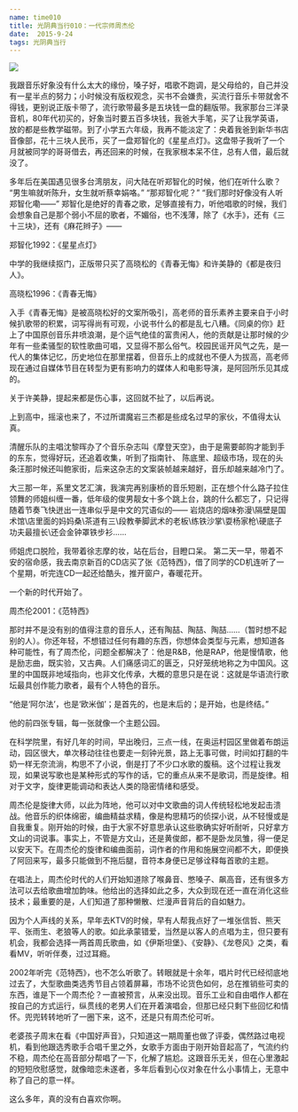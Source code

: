 ```yaml
---
name: time010
title: 光阴典当行010：一代宗师周杰伦
date:  2015-9-24
tags: 光阴典当行
---
```

<!-- more -->
![](/cnblog/uploads/time010.jpg)

我跟音乐好象没有什么太大的缘份，嗓子好，唱歌不跑调，是父母给的，自己并没有一星半点的努力；小时候没有版权观念，买书不会嫌贵，买流行音乐卡带就舍不得钱，更别说正版卡带了，流行歌带最多是五块钱一盘的翻版带。我家那台三洋录音机，80年代初买的，好象当时要五百多块钱，我爸大手笔，买了让我学英语，放的都是些教学磁带。到了小学五六年级，我再不能淡定了：央着我爸到新华书店音像部，花十三块人民币，买了一盘郑智化的《星星点灯》。这盘带子我听了一个月就被同学的哥哥借去，再还回来的时候，在我家根本呆不住，总有人借，最后就没了。

多年后在美国遇见很多台湾朋友，问大陆在听郑智化的时候，他们在听什么歌？
“男生嘛就听陈升，女生就听蔡幸娟咯。”
“那郑智化呢？”
“我们那时好像没有人听郑智化嘞——”
郑智化是绝好的青春之歌，足够直接有力，听他唱歌的时候，我们会想象自己是那个弱小不屈的歌者，不媚俗，也不浅薄，除了《水手》，还有《三十三块》，还有《麻花辫子》——


郑智化1992：《星星点灯》

中学的我继续抠门，正版带只买了高晓松的《青春无悔》和许美静的《都是夜归人》。


高晓松1996：《青春无悔》

入手《青春无悔》是被高晓松好的文案所吸引，高老师的音乐素养主要来自于小时候扒歌带的积累，词写得尚有可观，小说书什么的都是乱七八糟。《同桌的你》赶上了中国原创音乐井喷浪潮，是个运气绝佳的富贵闲人，他的贡献是让那时候的少年有一些柔骚型的软性歌曲可唱，又显得不那么俗气。校园民谣开风气之先，是一代人的集体记忆，历史地位在那里摆着，但音乐上的成就也不便人为拔高，高老师现在通过自媒体节目在转型为更有影响力的媒体人和电影导演，是阿回所乐见其成的。

关于许美静，提起来都是伤心事，这回就不扯了，以后再说。

上到高中，摇滚也来了，不过所谓魔岩三杰都是些成名过早的家伙，不值得太认真。

清醒乐队的主唱沈黎晖办了个音乐杂志叫《摩登天空》，由于是需要邮购才能到手的东东，觉得好玩，还追着收集，听到了指南针、 陈底里、超级市场，现在的头条汪那时候还叫鲍家街，后来这杂志的文案装帧越来越好，音乐却越来越冷门了。

大三那一年，系里文艺汇演，我演完再别康桥的音乐短剧，正在想个什么路子拉住领舞的师姐纠缠一番，低年级的俊男靓女十多个跳上台，跳的什么都忘了，只记得随着节奏飞快迸出一连串似乎是中文的咒语似的——
岩烧店的烟味弥漫\隔壁是国术馆\店里面的妈妈桑\茶道有三\段教拳脚武术的老板\练铁沙掌\耍杨家枪\硬底子功夫最擅长\还会金钟罩铁步衫……

师姐虎口脱险，我带着徐志摩的妆，站在后台，目瞪口呆。
第二天一早，带着不安的宿命感，我去南京新百的CD店买了张《范特西》，借了同学的CD机连听了一个星期，听完连CD一起还给酷头，推开窗户，春暖花开。

一个新的时代开始了。


周杰伦2001：《范特西》

那时并不是没有别的值得注意的音乐人，还有陶喆、陶喆、陶喆……（暂时想不起别的人）。你还年轻，不想错过任何有趣的东西，你想体会类型与元素，想知道各种可能性，有了周杰伦，问题全都解决了：他是R&B，他是RAP，他是慢情歌，他是励志曲，既实验，又古典。人们痛感词汇的匮乏，只好笼统地称之为中国风。这里的中国既非地域指向，也非文化传承，大概的意思只是在说：这就是华语流行歌坛最具创作能力歌者，最有个人特色的音乐。

“他是‘阿尔法’，也是‘欧米伽’；是首先的，也是末后的；是开始，也是终结。”

他的前四张专辑，每一张就像一个主题公园。

在科学院里，有好几年的时间，早出晚归，三点一线，在奥运村园区里做着布朗运动，园区很大，单次移动往往也要走一刻钟光景，路上无事可做，时间如打翻的牛奶一样无奈流淌，构思不了小说，倒是打了不少口水歌的腹稿。这个过程让我发现，如果说写歌也是某种形式的写作的话，它的重点从来不是歌词，而是旋律。相对于文字，旋律更能调动和表达人类的隐密情绪和感受。

周杰伦是旋律大师，以此为阵地，他可以对中文歌曲的词人传统轻松地发起击溃战。他音乐的织体绵密，编曲精益求精，像是构思精巧的侦探小说，从不轻慢或是自我重复。刚开始的时候，由于大家不好意思承认这些歌确实好听耐听，只好拿方文山的词说事。事实上，不管是方文山，还是黄俊郎，都不是卧龙凤雏，得一便足以安天下。在周杰伦的旋律和编曲面前，词作者的作用和施展空间都不大，即便换了阿回来写，最多只能做到不拖后腿，音符本身便已足够诠释每首歌的主题。

在唱法上，周杰伦时代的人们开始知道除了喉鼻音、憋嗓子、飙高音，还有很多方法可以去给歌曲增加韵味。他给出的选择如此之多，大众到现在还一直在消化这些技术；最重要的是，人们知道了那种懒散、烂漫声音背后的自如魅力。

因为个人声线的关系，早年去KTV的时候，早有人帮我点好了一堆张信哲、熊天平、张雨生、老狼等人的歌。如此承蒙错爱，当然是以客人的点唱为主，但只要有机会，我都会选择一两首周氏歌曲，如《伊斯坦堡》、《安静》、《龙卷风》之类，看看MV，听听伴奏，过过耳瘾。

2002年听完《范特西》，也不怎么听歌了。转眼就是十余年，唱片时代已经彻底地过去了，大型歌曲类选秀节目占领着屏幕，市场不论货色如何，总在推销些可卖的东西，谁是下一个周杰伦？一直被预言，从来没出现。音乐工业和自由唱作人都在按自己的方式运行，纵贯线的老男人们在开着演唱会，但那已经只剩下些回忆和情怀。兜兜转转地听了一圈下来，这不，还是只有周杰伦可听。

老婆孩子周末在看《中国好声音》，只知道这一期周董也做了评委，偶然路过电视机，看到他跟选秀歌手合唱千里之外，女歌手方面由于刚开始音起高了，气流约约不稳，周杰伦在高音部分帮唱了一下，化解了尴尬。这跟音乐无关，但在心里激起的短短欣慰感觉，就像暗恋未遂者，多年后看到心仪对象在什么小事情上，无意中称了自己的意一样。

这么多年，真的没有白喜欢你啊。